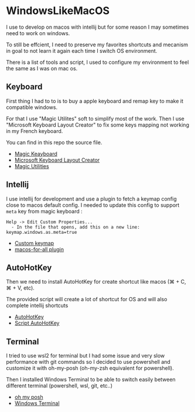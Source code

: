 # WindowsLikeMacOS

I use to develop on macos with intellij but for some reason I may sometimes need to work on windows.

To still be effcient, I need to preserve my favorites shortcuts and mecanism in goal to not learn it again each time I switch OS environment.

There is a list of tools and script, I used to configure my environment to feel the same as I was on mac os.

## Keyboard

First thing I had to to is to buy a apple keyboard and remap key to make it compatible windows.

For that I use "Magic Utilites" soft to simplify most of the work. Then I use "Microsoft Keyboard Layout Creator" to fix some keys mapping not working in my French keyboard.

You can find in this repo the source file.

- [Magic Keayboard](https://www.apple.com/fr/shop/product/MLA22F/A/magic-keyboard-fran%C3%A7ais)
- [Microsoft Keyboard Layout Creator](https://www.microsoft.com/en-us/download/details.aspx?id=102134)
- [Magic Utilities](https://magicutilities.net/magic-keyboard/)

## Intellij

I use intellij for development and use a plugin to fetch a keymap config close to macos default config. I needed to update this config to support `meta` key from magic keyboard :

    Help -> Edit Custom Properties...
      - In the file that opens, add this on a new line: keymap.windows.as.meta=true

- [Custom keymap](intellij/win-macos-keymaps.xml)
- [macos-for-all plugin](https://plugins.jetbrains.com/plugin/13968-macos-for-all)

## AutoHotKey

Then we need to install AutoHotKey for create shortcut like macos (⌘ + C, ⌘ + V, etc).

The provided script will create a lot of shortcut for OS and will also complete intellij shortcuts

- [AutoHotKey](https://www.autohotkey.com/)
- [Script AutoHotKey](shortcuts/AutoHotKey.ahk)

## Terminal

I tried to use wsl2 for terminal but I had some issue and very slow performance with git commands so I decided to use powershell and customize it with oh-my-posh (oh-my-zsh equivalent for powershell).

Then I installed Windows Terminal to be able to switch easily between different terminal (powershell, wsl, git, etc..)

- [oh my posh](https://ohmyposh.dev/docs/)
- [Windows Terminal](https://github.com/microsoft/terminal)

